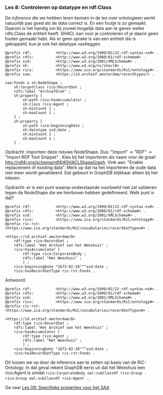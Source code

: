 ### Les 8: Controleren op datatype en rdf:Class
De _inference_ die we hebben leren kennen in de les over ontologieen werkt natuurlijk pas goed als de data correct is. En een foutje is zo gemaakt. Daarom is het handig om bij zoveel mogelijk data aan te geven welke rdfs:Class de entiteit heeft. SHACL kan voor je controleren of je daarin geen fouten gemaakt hebt. Als er geen sprake is van een entiteit die is gekoppeld, kun je ook het datatype vastleggen.

```
@prefix rdf:           <http://www.w3.org/1999/02/22-rdf-syntax-ns#> .
@prefix rdfs:          <http://www.w3.org/2000/01/rdf-schema#> .
@prefix xsd:           <http://www.w3.org/2001/XMLSchema#> .
@prefix sh:            <http://www.w3.org/ns/shacl#> .
@prefix rico:          <https://www.ica.org/standards/RiC/ontology#> .
@prefix saa:           <https://id.archief.amsterdam/recordtypes/> .

saa:Fonds a sh:NodeShape ;
    sh:targetClass rico:RecordSet ;
    rdfs:label "Archiefblok" ;
    sh:property [
        sh:path rico:hasAccumulator ;
        sh:class rico:Agent ;
        sh:minCount 1 ;
        sh:maxCount 1 ;
    ] ;
    sh:property [
        sh:path rico:beginningDate ;
        sh:datatype xsd:date ;
        sh:minCount 1 ;
        sh:maxCount 1 ;
    ] .
```

Opdracht: importeer deze nieuwe NodeShape. Dus: "Import" -> "RDF" -> "Import RDF Text Snippet" . Kies bij het importeren als naam voor de graaf: http://rdf4j.org/schema/rdf4j#SHACLShapeGraph. Vink aan: "Enable replacement of existing data". Merk op dat na het importeren de oude data niet meer wordt gevalideerd. Dat gebeurt in GraphDB blijkbaar alleen bij het inlezen.

Opdracht: er is een punt waarop onderstaande voorbeeld niet zal valideren tegen de NodeShape die we hierboven hebben gedefinieerd. Welk punt is dat?

```
@prefix rdf:           <http://www.w3.org/1999/02/22-rdf-syntax-ns#> .
@prefix rdfs:          <http://www.w3.org/2000/01/rdf-schema#> .
@prefix xsd:           <http://www.w3.org/2001/XMLSchema#> .
@prefix rico:          <https://www.ica.org/standards/RiC/ontology#> .
@prefix ric-rst:       <https://www.ica.org/standards/RiC/vocabularies/recordSetTypes#> .

<https://id.archief.amsterdam/8>
    rdf:type rico:RecordSet ;
    rdfs:label "Het Archief van het Weeshuis" ;
    rico:hasAccumulator [
        rdf:type rico:CorporateBody ;
        rdfs:label "Het Weeshuis" ;
        ] ;
    rico:beginningDate "1673-02-28"^^xsd:date ;
    rico:hasRecordSetType ric-rst:Fonds .
```

Antwoord:
```
@prefix rdf:           <http://www.w3.org/1999/02/22-rdf-syntax-ns#> .
@prefix rdfs:          <http://www.w3.org/2000/01/rdf-schema#> .
@prefix xsd:           <http://www.w3.org/2001/XMLSchema#> .
@prefix rico:          <https://www.ica.org/standards/RiC/ontology#> .
@prefix ric-rst:       <https://www.ica.org/standards/RiC/vocabularies/recordSetTypes#> .

<https://id.archief.amsterdam/8>
    rdf:type rico:RecordSet ;
    rdfs:label "Het Archief van het Weeshuis" ;
    rico:hasAccumulator [
        rdf:type rico:Agent ;
        rdfs:label "Het Weeshuis" ;
        ] ;
    rico:beginningDate "1673-02-28"^^xsd:date ;
    rico:hasRecordSetType ric-rst:Fonds .
```

Dit lossen we op door de inference aan te zetten op basis van de RiC-Ontology. In dat geval rekent GraphDB eerst uit dat het Weeshuis een rico:Agent is omdat ```rico:CorporateBody owl:subClassOf rico:Group . rico:Group owl:subClassOf rico:Agent .```. 

Ga naar [Les 09: Specifieke properties voor het SAA](les09.md)
